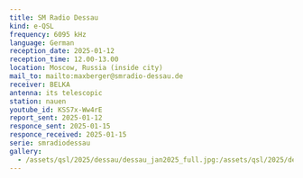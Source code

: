 ```yaml
---
title: SM Radio Dessau
kind: e-QSL
frequency: 6095 kHz
language: German
reception_date: 2025-01-12
reception_time: 12.00-13.00
location: Moscow, Russia (inside city)
mail_to: mailto:maxberger@smradio-dessau.de
receiver: BELKA
antenna: its telescopic
station: nauen
youtube_id: KSS7x-Ww4rE
report_sent: 2025-01-12
responce_sent: 2025-01-15
responce_received: 2025-01-15
serie: smradiodessau
gallery:
  - /assets/qsl/2025/dessau/dessau_jan2025_full.jpg:/assets/qsl/2025/dessau/dessau_jan2025_small.jpg
---
```

